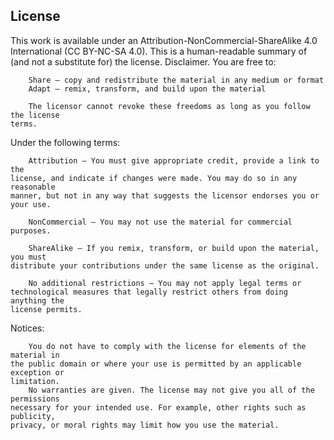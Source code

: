
## License
This work is available under an Attribution-NonCommercial-ShareAlike 4.0
International (CC BY-NC-SA 4.0).
This is a human-readable summary of (and not a substitute for) the license.
Disclaimer.
You are free to:
```
    Share — copy and redistribute the material in any medium or format
    Adapt — remix, transform, and build upon the material

    The licensor cannot revoke these freedoms as long as you follow the license
terms.
```
Under the following terms:
```
    Attribution — You must give appropriate credit, provide a link to the
license, and indicate if changes were made. You may do so in any reasonable
manner, but not in any way that suggests the licensor endorses you or your use.

    NonCommercial — You may not use the material for commercial purposes.

    ShareAlike — If you remix, transform, or build upon the material, you must
distribute your contributions under the same license as the original.

    No additional restrictions — You may not apply legal terms or
technological measures that legally restrict others from doing anything the
license permits.
```
Notices:
```
    You do not have to comply with the license for elements of the material in
the public domain or where your use is permitted by an applicable exception or
limitation.
    No warranties are given. The license may not give you all of the permissions
necessary for your intended use. For example, other rights such as publicity,
privacy, or moral rights may limit how you use the material.
```
